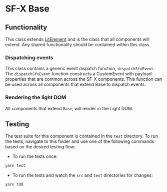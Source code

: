 # SF-X Base

## Functionality

This class extends [LitElement](https://lit-element.polymer-project.org/) and is the class that all components will extend.
Any shared functionality should be contained within this class.

### Dispatching events

This class contains a generic event dispatch function, `dispatchSfxEvent`. The `dispatchSfxEvent` function constructs a CustomEvent with payload properties that are common across the SF-X components. This function can be used across all components that extend Base to dispatch events.

### Rendering the light DOM

All components that extend `Base`, will render in the Light DOM.

## Testing

The test suite for this component is contained in the `test` directory.
To run the tests, navigate to this folder and use one of the following commands based on the desired testing flow:

- To run the tests once:

```sh
yarn test
```

- To run the tests and watch the `src` and `test` directories for changes:

```sh
yarn tdd
```
